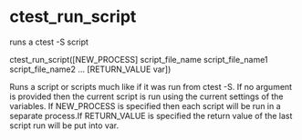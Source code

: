   

# ctest_run_script  
runs a ctest -S script  

ctest_run_script([NEW_PROCESS] script_file_name script_file_name1
            script_file_name2 ... [RETURN_VALUE var])

  

Runs a script or scripts much like if it was run from ctest -S.  If no
argument is provided then the current script is run using the current
settings of the variables.  If NEW_PROCESS is specified then each
script will be run in a separate process.If RETURN_VALUE is specified
the return value of the last script run will be put into var.  

